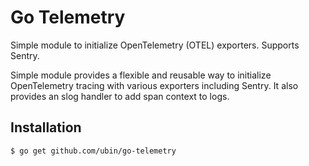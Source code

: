 # Go Telemetry

Simple module to initialize OpenTelemetry (OTEL) exporters. Supports Sentry.

Simple module provides a flexible and reusable way to initialize OpenTelemetry tracing with various exporters including Sentry. 
It also provides an slog handler to add span context to logs.


## Installation

```sh
$ go get github.com/ubin/go-telemetry
```